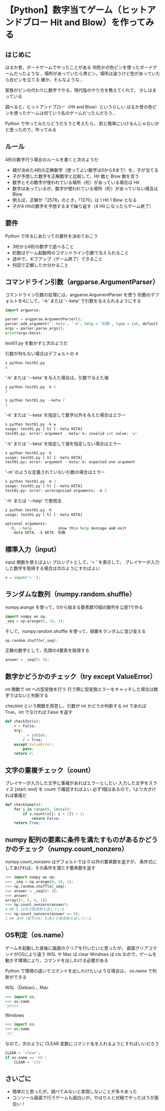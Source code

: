 # 【Python】数字当てゲーム（ヒットアンドブロー Hit and Blow）を作ってみる

## はじめに

はるか昔，ボードゲームでやったことがある
何色かの色ピンを使ったボードゲームだったような…
場所があっていたら黒ピン，場所は違うけど色があっていたら白ピンを立てる
確か，そんなような…

家族がピンの代わりに数字でやる，現代版のやり方を教えてくれて，
少しはまっている

調べると，ヒットアンドブロー（Hit and Blow）というらしい
はるか昔の色ピンを使ったゲームは何ていう名のゲームだったんだろう…

Python で作ってみたらどうだろうと考えたら，
割と簡単にいけるんじゃないかと思ったので，作ってみる

## ルール

4桁の数字行う場合のルールを書くと次のようだ

- 親が決めた4桁の正解数字（使ってよい数字は0から9まで）を，子が当てる
- 子が予想した数字を正解数字と比較して，Hit 数と Blow 数を言う
- 数字とその数字が使われている場所（桁）があっている場合は Hit
- 数字はあっているが，数字が使われている場所（桁）があっていない場合は Blow
- 例えば，正解が「2578」のとき，「1270」は 1 Hit 1 Blow となる
- 子が4 Hitの数字を予想するまで繰り返す（4 Hit になったらゲーム終了）

## 要件

Python で作るにあたっての要件を決めておこう

- 3桁から6桁の数字で遊べること
- 桁数はゲーム起動時のコマンドライン引数で与えられること
- 途中で，ギブアップ（ゲーム終了）できること
- 何回で正解したか分かること

## コマンドライン引数（argparse.ArgumentParser）

コマンドライン引数の処理には，argparse.ArgumentParser を使う
桁数のデフォルトを4にして，'-k' または '--keta' で引数を与えられるようにする

```python:test01.py
import argparse;

parser = argparse.ArgumentParser();
parser.add_argument('--keta', '-k', help = '桁数', type = int, default = 4);
args = parser.parse_args();
print(args.keta);
```

test01.py を動かすと次のようだ

引数が何もない場合はデフォルトの 4

```python
❯ python test01.py
4
```

'-k' または '--keta' を与えた場合は，引数で与えた値

```python
❯ python test01.py -k 5
5

❯ python test01.py --keta 2
2
```

'-k' または '--keta' を指定して数字以外を与えた場合はエラー

```python
❯ python test01.py -k w
usage: test01.py [-h] [--keta KETA]
test01.py: error: argument --keta/-k: invalid int value: 'w'
```

'-k' または '--keta' を指定して値を指定しない場合はエラー

```python
❯ python test01.py -k
usage: test01.py [-h] [--keta KETA]
test01.py: error: argument --keta/-k: expected one argument
```

'-m' のような定義されていない引数の場合はエラー

```python
❯ python test01.py -m 3
usage: test01.py [-h] [--keta KETA]
test01.py: error: unrecognized arguments: -m 3
```

'-h' または '--help' で使用法

```python
❯ python test01.py -h
usage: test01.py [-h] [--keta KETA]

optional arguments:
  -h, --help            show this help message and exit
  --keta KETA, -k KETA  桁数
```

## 標準入力（input）

input 関数を使えばよい
プロンプトとして，'> ' を表示して，
プレイヤーが入力した数字を取得する場合は次のようにすればよい

```python
v = input('> ');
```

## ランダムな数列（numpy.random.shuffle）

numpy.arange を使って，0から始まる要素数10個の数列を公差1で作る

```python
import numpy as np;
_seq = np.arange(0, 10, 1);
```

そして，numpy.random.shuffle を使って，順番をランダムに並び変える

```python
np.random.shuffle(_seq);
```

正解の数字として，先頭の4要素を取得する

```python
answer = _seq[0: 4];
```

## 数字かどうかのチェック（try except ValueError）

int 関数で int への型変換を行う
行う際に型変換エラーをキャッチした場合は数字ではないと判断する

checkInt という関数を用意し，引数が int かどうか判断する
int であれば True，int でなければ False を返す

```python
def checkInt(v):
    r = False;
    try:
        _ = int(v);
        r = True;
    except ValueError:
        pass;
    return r;
```

## 文字の重複チェック（count）

プレイヤーが入力した文字に重複があればエラーとしたい
入力した文字をスライス [start: end] を count で確認すればよい
必ず1個はあるので，1より大きければ重複だ

```python
def checkSame(v):
    for i in range(0, len(v)):
        if v.count(v[i: i + 1]) > 1:
            return False;
    return True;
```

## numpy 配列の要素に条件を満たすものがあるかどうかのチェック（numpy.count_nonzero）

numpy.count_nonzero はデフォルトでは 0 以外の要素数を返すが，
条件式にしてあげれば，その条件を満たす要素数を返す

```python
>>> import numpy as np;
>>> _seq = np.arange(0, 10, 1);
>>> np.random.shuffle(_seq);
>>> answer = _seq[0: 4];
>>> answer;
array([7, 6, 9, 1])
>>> np.count_nonzero(answer);
4 ## 0 以外の要素数を返している
>>> np.count_nonzero(answer == 9);
1 ## 条件（数字の9）を満たす要素数を返している
```

## OS判定（os.name）

ゲームを起動した直後に画面のクリアを行いたいと思ったが，
画面クリアコマンドがOSにより違う
WSL や Mac は clear
Windows は cls
なので，ゲームを動かす環境により，コマンドを出しわける必要がある

Python で環境の違いでコマンドを出しわけたいような場合は，
os.name で判断ができる

WSL（Debian），Mac

```python
>>> import os;
>>> os.name
'posix'
```

Windows

```python
>>> import os;
>>> os.name
'nt'
```

なので，次のように CLEAR 変数にコマンド名を入れるようにすればいいだろう

```python
CLEAR = 'clear';
if os.name == 'nt':
    CLEAR = 'cls'
```

## さいごに

- 簡単だと思ったが，調べてみないと実現しないことが多々あった
- コンソール画面で行うゲームも面白いが，やはり人と対戦でやったほうが面白い！
